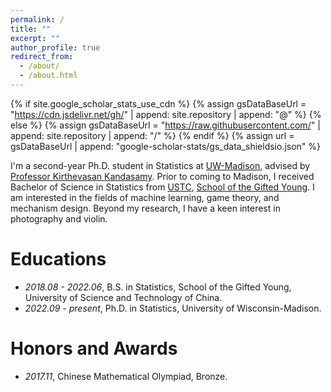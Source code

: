 ```yaml
---
permalink: /
title: ""
excerpt: ""
author_profile: true
redirect_from: 
  - /about/
  - /about.html
---
```


{% if site.google_scholar_stats_use_cdn %}
{% assign gsDataBaseUrl = "https://cdn.jsdelivr.net/gh/" | append: site.repository | append: "@" %}
{% else %}
{% assign gsDataBaseUrl = "https://raw.githubusercontent.com/" | append: site.repository | append: "/" %}
{% endif %}
{% assign url = gsDataBaseUrl | append: "google-scholar-stats/gs_data_shieldsio.json" %}

<span class='anchor' id='about-me'></span>


I'm a second-year Ph.D. student in Statistics at [UW-Madison](https://www.wisc.edu/), advised by [Professor Kirthevasan Kandasamy](https://pages.cs.wisc.edu/~kandasamy/index.html). Prior to coming to Madison, I received Bachelor of Science in Statistics from [USTC](https://en.ustc.edu.cn/), [School of the Gifted Young](https://en.scgy.ustc.edu.cn/). I am interested in the fields of machine learning, game theory, and mechanism design. Beyond my research, I have a keen interest in photography and violin.

# Educations
- *2018.08 - 2022.06*, B.S. in Statistics, School of the Gifted Young, University of Science and Technology of China. 
- *2022.09 - present*, Ph.D. in Statistics, University of Wisconsin-Madison.

# Honors and Awards
- *2017.11*, Chinese Mathematical Olympiad, Bronze.







